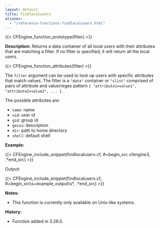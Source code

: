 ```yaml
---
layout: default
title: findlocalusers
aliases:
  - "/reference-functions-findlocalusers.html"
---
```


{{< CFEngine_function_prototype(filter) >}}

**Description:** Returns a data container of all local users with their attributes that are matching a filter. If no filter is specified, it will return all the local users.

{{< CFEngine_function_attributes(filter) >}}

The `filter` argument can be used to look up users with specific attributes that match values. The filter is a `"data"` container or `"slist"` comprised of pairs of attribute and value/regex pattern `{ "attribute1=value1", "attribute2=value2", ... }`.

The possible attributes are:

- `name`: name
- `uid`: user id
- `gid`: group id
- `gecos`: description
- `dir`: path to home directory
- `shell`: default shell

**Example:**

{{< CFEngine_include_snippet(findlocalusers.cf, #\+begin_src cfengine3, .*end_src) >}}

Output:

{{< CFEngine_include_snippet(findlocalusers.cf, #\+begin_src\s+example_output\s*, .*end_src) >}}

**Notes:**

- This function is currently only available on Unix-like systems.

**History:**

- Function added in 3.26.0.
